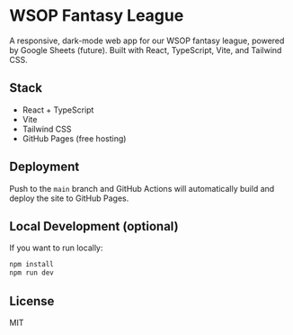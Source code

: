 # WSOP Fantasy League

A responsive, dark-mode web app for our WSOP fantasy league, powered by Google Sheets (future). Built with React, TypeScript, Vite, and Tailwind CSS.

## Stack
- React + TypeScript
- Vite
- Tailwind CSS
- GitHub Pages (free hosting)

## Deployment
Push to the `main` branch and GitHub Actions will automatically build and deploy the site to GitHub Pages.

## Local Development (optional)
If you want to run locally:
```sh
npm install
npm run dev
```

## License
MIT